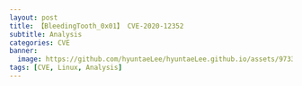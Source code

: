 ```yaml
---
layout: post
title: 【BleedingTooth_0x01】 CVE-2020-12352
subtitle: Analysis
categories: CVE
banner:
  image: https://github.com/hyuntaeLee/hyuntaeLee.github.io/assets/97331148/f322bc9f-ad7c-4b01-928a-78781d21fe15
tags: [CVE, Linux, Analysis]
---
```


